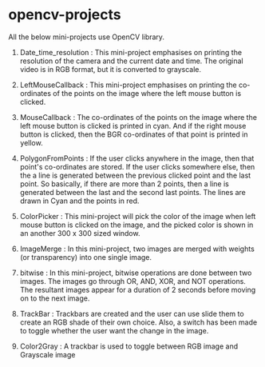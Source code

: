 # opencv-projects

All the below mini-projects use OpenCV library.

1) Date_time_resolution : This mini-project emphasises on printing the resolution of the camera and the current date and time. 
The original video is in RGB format, but it is converted to grayscale.

2) LeftMouseCallback : This mini-project emphasises on printing the co-ordinates of the points on the image where the left mouse
button is clicked.

3) MouseCallback : The co-ordinates of the points on the image where the left mouse button is clicked is printed in cyan. And if the
right mouse button is clicked, then the BGR co-ordinates of that point is printed in yellow.

4) PolygonFromPoints : If the user clicks anywhere in the image, then that point's co-ordinates are stored. If the user clicks somewhere
else, then the a line is generated between the previous clicked point and the last point. So basically, if there are more than 2 points, then a 
line is generated between the last and the second last points. The lines are drawn in Cyan and the points in red.

5) ColorPicker : This mini-project will pick the color of the image when left mouse button is clicked on the image, and the picked color is shown in 
an another 300 x 300 sized window.

6) ImageMerge : In this mini-project, two images are merged with weights (or transparency) into one single image.

7) bitwise : In this mini-project, bitwise operations are done between two images. The images go through OR, AND, XOR, and NOT operations.
The resultant images appear for a duration of 2 seconds before moving on to the next image.

8) TrackBar : Trackbars are created and the user can use slide them to create an RGB shade of their own choice. Also, a switch has been made to toggle 
whether the user want the change in the image.

9) Color2Gray : A trackbar is used to toggle between RGB image and Grayscale image
